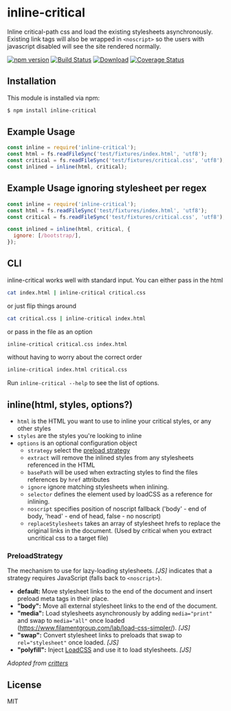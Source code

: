 # inline-critical

Inline critical-path css and load the existing stylesheets asynchronously.
Existing link tags will also be wrapped in `<noscript>` so the users with javascript disabled will see the site rendered normally.

[![npm version][npm-image]][npm-url] [![Build Status][ci-image]][ci-url] [![Download][dlcounter-image]][dlcounter-url] [![Coverage Status][coveralls-image]][coveralls-url]

## Installation

This module is installed via npm:

```bash
$ npm install inline-critical
```

## Example Usage

```js
const inline = require('inline-critical');
const html = fs.readFileSync('test/fixtures/index.html', 'utf8');
const critical = fs.readFileSync('test/fixtures/critical.css', 'utf8');
const inlined = inline(html, critical);
```

## Example Usage ignoring stylesheet per regex

```js
const inline = require('inline-critical');
const html = fs.readFileSync('test/fixtures/index.html', 'utf8');
const critical = fs.readFileSync('test/fixtures/critical.css', 'utf8');

const inlined = inline(html, critical, {
  ignore: [/bootstrap/],
});
```

## CLI

inline-critical works well with standard input.
You can either pass in the html

```bash
cat index.html | inline-critical critical.css
```

or just flip things around

```bash
cat critical.css | inline-critical index.html
```

or pass in the file as an option

```bash
inline-critical critical.css index.html
```

without having to worry about the correct order

```bash
inline-critical index.html critical.css
```

Run `inline-critical --help` to see the list of options.

## inline(html, styles, options?)

- `html` is the HTML you want to use to inline your critical styles, or any other styles
- `styles` are the styles you're looking to inline
- `options` is an optional configuration object
  - `strategy` select the [preload strategy](#preloadstrategy)
  - `extract` will remove the inlined styles from any stylesheets referenced in the HTML
  - `basePath` will be used when extracting styles to find the files references by `href` attributes
  - `ignore` ignore matching stylesheets when inlining.
  - `selector` defines the element used by loadCSS as a reference for inlining.
  - `noscript` specifies position of noscript fallback ('body' - end of body, 'head' - end of head, false - no noscript)
  - `replaceStylesheets` takes an array of stylesheet hrefs to replace the original links in the document. (Used by critical when you extract uncritical css to a target file)

### PreloadStrategy

The mechanism to use for lazy-loading stylesheets.
_[JS]_ indicates that a strategy requires JavaScript (falls back to `<noscript>`).

- **default:** Move stylesheet links to the end of the document and insert preload meta tags in their place.
- **"body":** Move all external stylesheet links to the end of the document.
- **"media":** Load stylesheets asynchronously by adding `media="print"` and swap to `media="all"` once loaded (https://www.filamentgroup.com/lab/load-css-simpler/). _[JS]_
- **"swap":** Convert stylesheet links to preloads that swap to `rel="stylesheet"` once loaded. _[JS]_
- **"polyfill":** Inject [LoadCSS](https://github.com/filamentgroup/loadCSS) and use it to load stylesheets. _[JS]_

_Adopted from [critters](https://github.com/GoogleChromeLabs/critters#preloadstrategy)_

## License

MIT

[npm-url]: https://www.npmjs.com/package/inline-critical
[npm-image]: https://img.shields.io/npm/v/inline-critical
[ci-url]: https://github.com/bezoerb/inline-critical/actions/workflows/test.yml?query=workflow%3ATests
[ci-image]: https://img.shields.io/github/actions/workflow/status/bezoerb/inline-critical/test.yml?branch=main&label=Tests&logo=github
[dlcounter-url]: https://www.npmjs.com/package/inline-critical
[dlcounter-image]: https://img.shields.io/npm/dm/inline-critical
[coveralls-url]: https://coveralls.io/github/bezoerb/inline-critical?branch=main
[coveralls-image]: https://img.shields.io/coveralls/github/bezoerb/inline-critical/main
